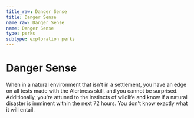 ```yaml
---
title_raw: Danger Sense
title: Danger Sense
name_raw: Danger Sense
name: Danger Sense
type: perks
subtype: exploration perks
---
```


# Danger Sense

When in a natural environment that isn't in a settlement, you have an edge on all tests made with the Alertness skill, and you cannot be surprised. Additionally, you're attuned to the instincts of wildlife and know if a natural disaster is imminent within the next 72 hours. You don't know exactly what it will entail.
